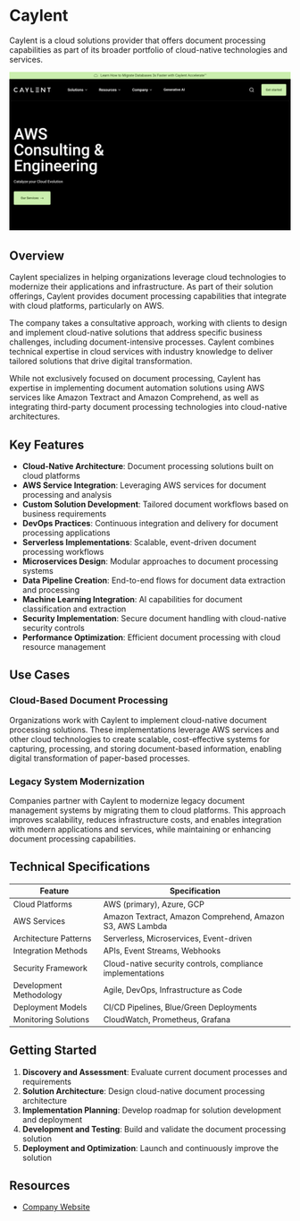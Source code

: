 

# Caylent

Caylent is a cloud solutions provider that offers document processing capabilities as part of its broader portfolio of cloud-native technologies and services.

![Caylent](./assets/caylent.png)

## Overview

Caylent specializes in helping organizations leverage cloud technologies to modernize their applications and infrastructure. As part of their solution offerings, Caylent provides document processing capabilities that integrate with cloud platforms, particularly on AWS.

The company takes a consultative approach, working with clients to design and implement cloud-native solutions that address specific business challenges, including document-intensive processes. Caylent combines technical expertise in cloud services with industry knowledge to deliver tailored solutions that drive digital transformation.

While not exclusively focused on document processing, Caylent has expertise in implementing document automation solutions using AWS services like Amazon Textract and Amazon Comprehend, as well as integrating third-party document processing technologies into cloud-native architectures.

## Key Features

- **Cloud-Native Architecture**: Document processing solutions built on cloud platforms
- **AWS Service Integration**: Leveraging AWS services for document processing and analysis
- **Custom Solution Development**: Tailored document workflows based on business requirements
- **DevOps Practices**: Continuous integration and delivery for document processing applications
- **Serverless Implementations**: Scalable, event-driven document processing workflows
- **Microservices Design**: Modular approaches to document processing systems
- **Data Pipeline Creation**: End-to-end flows for document data extraction and processing
- **Machine Learning Integration**: AI capabilities for document classification and extraction
- **Security Implementation**: Secure document handling with cloud-native security controls
- **Performance Optimization**: Efficient document processing with cloud resource management

## Use Cases

### Cloud-Based Document Processing

Organizations work with Caylent to implement cloud-native document processing solutions. These implementations leverage AWS services and other cloud technologies to create scalable, cost-effective systems for capturing, processing, and storing document-based information, enabling digital transformation of paper-based processes.

### Legacy System Modernization

Companies partner with Caylent to modernize legacy document management systems by migrating them to cloud platforms. This approach improves scalability, reduces infrastructure costs, and enables integration with modern applications and services, while maintaining or enhancing document processing capabilities.

## Technical Specifications

| Feature | Specification |
|---------|---------------|
| Cloud Platforms | AWS (primary), Azure, GCP |
| AWS Services | Amazon Textract, Amazon Comprehend, Amazon S3, AWS Lambda |
| Architecture Patterns | Serverless, Microservices, Event-driven |
| Integration Methods | APIs, Event Streams, Webhooks |
| Security Framework | Cloud-native security controls, compliance implementations |
| Development Methodology | Agile, DevOps, Infrastructure as Code |
| Deployment Models | CI/CD Pipelines, Blue/Green Deployments |
| Monitoring Solutions | CloudWatch, Prometheus, Grafana |

## Getting Started

1. **Discovery and Assessment**: Evaluate current document processes and requirements
2. **Solution Architecture**: Design cloud-native document processing architecture
3. **Implementation Planning**: Develop roadmap for solution development and deployment
4. **Development and Testing**: Build and validate the document processing solution
5. **Deployment and Optimization**: Launch and continuously improve the solution

## Resources

- [Company Website](https://caylent.com/)
